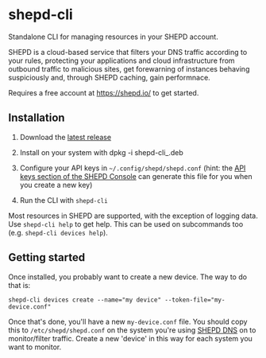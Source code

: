 # shepd-cli

Standalone CLI for managing resources in your SHEPD account.

SHEPD is a cloud-based service that filters your DNS traffic according to your rules, protecting your applications and cloud infrastructure from outbound traffic to malicious sites, get forewarning of instances behaving suspiciously and, through SHEPD caching, gain performnace.

Requires a free account at https://shepd.io/ to get started.

## Installation

1. Download the [latest release](https://github.com/shepdio/shepd-cli/releases/tag/v0.1.2)

2. Install on your system with dpkg -i shepd-cli_<version>.deb

3. Configure your API keys in `~/.config/shepd/shepd.conf` (hint: the [API keys section of the SHEPD Console](https://shepd.io/console-ng/account) can generate this file for you when you create a new key)

4. Run the CLI with `shepd-cli`

Most resources in SHEPD are supported, with the exception of logging data. Use `shepd-cli help` to get help. This can be used on subcommands too (e.g. `shepd-cli devices help`).

## Getting started

Once installed, you probably want to create a new device. The way to do that is:

```
shepd-cli devices create --name="my device" --token-file="my-device.conf"
```

Once that's done, you'll have a new `my-device.conf` file. You should copy this to `/etc/shepd/shepd.conf` on the system you're using [SHEPD DNS](https://github.com/shepdio/shepd-dns) on to monitor/filter traffic. Create a new 'device' in this way for each system you want to monitor.
